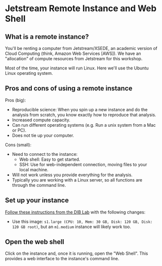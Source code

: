 # Jetstream Remote Instance and Web Shell

## What is a remote instance?

You'll be renting a computer from Jetstream/XSEDE, an academic version of Cloud Computing (think, Amazon Web Services [AWS]). We have an "allocation" of compute resources from Jetstream for this workshop.

Most of the time, your instance will run Linux. Here we'll use the Ubuntu Linux operating system.

## Pros and cons of using a remote instance

Pros (big):
- Reproducible science: When you spin up a new instance and do the analysis from scratch, you know exactly how to reproduce that analysis.
- Increased compute capacity.
- Can run different operating systems (e.g. Run a unix system from a Mac or PC).
- Does not tie up your computer.

Cons (small):
- Need to connect to the instance:
    - Web shell: Easy to get started.
    - SSH: Use for web-independent connection, moving files to your local machine.
- Will not work unless you provide everything for the analysis.
- Typically you are working with a Linux server, so all functions are through the command line.


## Set up your instance

[Follow these instructions from the DIB Lab](https://2017-dibsi-metagenomics.readthedocs.io/en/latest/jetstream/boot.html) with the following changes:
- Use this image: `s1.large (CPU: 10, Mem: 30 GB, Disk: 120 GB, Disk: 120 GB root)`, but an `m1.medium` instance will likely work too.

## Open the web shell

Click on the instance and, once it is running, open the "Web Shell". This provides a web interface to the instance's command line.